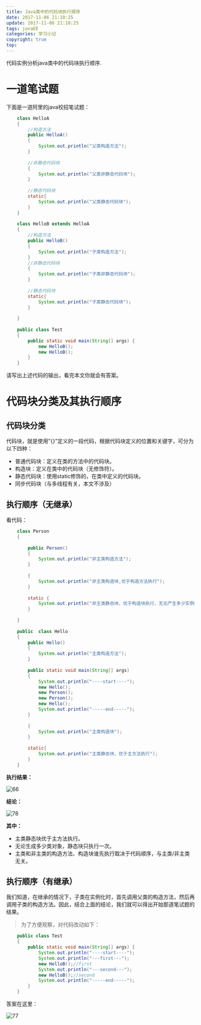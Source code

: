 ```yaml
---
title: Java类中的代码块执行顺序
date: 2017-11-06 21:10:25
update: 2017-11-06 21:10:25
tags: javaEE
categories: 学习小记
copyright: true
top:
---
```



代码实例分析java类中的代码块执行顺序.

<!-- more -->

# 一道笔试题 #

下面是一道阿里的java校招笔试题：

```java
    class HelloA
    {
    	//构造方法
    	public HelloA()
    	{
    		System.out.println("父类构造方法");
    	}
    	
    	//非静态代码块
    	{
    		System.out.println("父类非静态代码块");
    	}
    	
    	//静态代码块
    	static{
    		System.out.println("父类静态代码块");
    	}
    }
    
    class HelloB extends HelloA
    {
    	//构造方法
    	public HelloB()
    	{
    		System.out.println("子类构造方法");
    	}
    	//非静态代码块
    	{
    		System.out.println("子类非静态代码块");
    	}
    	
    	//静态代码块
    	static{
    		System.out.println("子类静态代码块");
    	}
    	
    }
    
    public class Test
    {
    	public static void main(String[] args) {
    		new HelloB();
    		new HelloB();
    	}
    }
```
请写出上述代码的输出，看完本文你就会有答案。

# 代码块分类及其执行顺序 #

## 代码块分类 ##

代码块，就是使用"{}"定义的一段代码，根据代码块定义的位置和关键字，可分为以下四种：

- 普通代码块：定义在类的方法中的代码块。
- 构造块：定义在类中的代码块（无修饰符）。
- 静态代码块：使用static修饰的，在类中定义的代码块。
- 同步代码块（与多线程有关，本文不涉及）

## 执行顺序（无继承） ##

看代码：

```java
    class Person
    {
    	
    	public Person()
    	{
    		System.out.println("非主类构造方法");
    	}
    	
    	{
    		System.out.println("非主类构造块,优于构造方法执行");
    	}
    	
    	static {
    		System.out.println("非主类静态块，优于构造块执行，无论产生多少实例化对象，只执行一次。");
    	}
    	
    }
    
    public  class Hello
    {
    	public Hello()
    	{
    		System.out.println("主类构造方法");
    	}
    	
    	public static void main(String[] args) 
    	{
    		System.out.println("----start----");
    		new Hello();
    		new Person();
    		new Person();
    		new Hello();
    		System.out.println("-----end-----");
    	}
    	
    	{
    		System.out.println("主类构造块");
    	}
    	
    	static{
    		System.out.println("主类静态块，优于主方法执行");
    	}
    }
```

**执行结果：**

![66](http://ou7wdump3.bkt.clouddn.com/%E6%89%A7%E8%A1%8C%E7%BB%93%E6%9E%9C.PNG)


**结论：**

![78](http://ou7wdump3.bkt.clouddn.com/%E5%9B%BE%E7%A4%BA.PNG)

**其中：**

- 主类静态块优于主方法执行。
- 无论生成多少类对象，静态块只执行一次。
- 主类和非主类的构造方法、构造块谁先执行取决于代码顺序，与主类/非主类无关。

## 执行顺序（有继承） ##

我们知道，在继承的情况下，子类在实例化时，首先调用父类的构造方法，然后再调用子类的构造方法。因此，结合上面的结论，我们就可以得出开始那道笔试题的结果。

>为了方便观察，对代码改动如下：

```java
    public class Test
    {
    	public static void main(String[] args) {
    		System.out.println("----start----");
    		System.out.println("---first---");
    		new HelloB();//first
    		System.out.println("---second---");
    		new HelloB();//second
    		System.out.println("-----end-----");
    	}
    }
```

答案在这里：

![77](http://ou7wdump3.bkt.clouddn.com/%E7%BB%A7%E6%89%BF%E5%90%8E%E7%BB%93%E6%9E%9C.PNG)